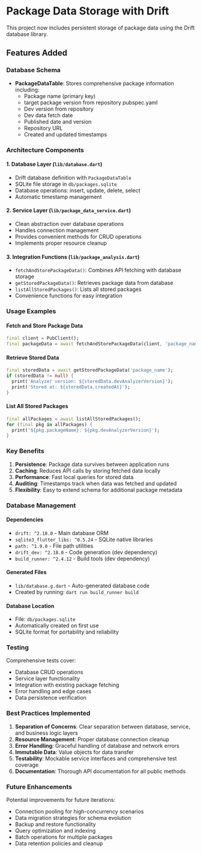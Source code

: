 # Package Data Storage with Drift

This project now includes persistent storage of package data using the Drift database library.

## Features Added

### Database Schema
- **PackageDataTable**: Stores comprehensive package information including:
  - Package name (primary key)
  - target package version from repository pubspec.yaml
  - Dev version from repository
  - Dev data fetch date
  - Published date and version
  - Repository URL
  - Created and updated timestamps

### Architecture Components

#### 1. Database Layer (`lib/database.dart`)
- Drift database definition with `PackageDataTable`
- SQLite file storage in `db/packages.sqlite`
- Database operations: insert, update, delete, select
- Automatic timestamp management

#### 2. Service Layer (`lib/package_data_service.dart`)
- Clean abstraction over database operations
- Handles connection management
- Provides convenient methods for CRUD operations
- Implements proper resource cleanup

#### 3. Integration Functions (`lib/package_analysis.dart`)
- `fetchAndStorePackageData()`: Combines API fetching with database storage
- `getStoredPackageData()`: Retrieves package data from database
- `listAllStoredPackages()`: Lists all stored packages
- Convenience functions for easy integration

### Usage Examples

#### Fetch and Store Package Data
```dart
final client = PubClient();
final packageData = await fetchAndStorePackageData(client, 'package_name');
```

#### Retrieve Stored Data
```dart
final storedData = await getStoredPackageData('package_name');
if (storedData != null) {
  print('Analyzer version: ${storedData.devAnalyzerVersion}');
  print('Stored at: ${storedData.createdAt}');
}
```

#### List All Stored Packages
```dart
final allPackages = await listAllStoredPackages();
for (final pkg in allPackages) {
  print('${pkg.packageName}: ${pkg.devAnalyzerVersion}');
}
```

### Key Benefits

1. **Persistence**: Package data survives between application runs
2. **Caching**: Reduces API calls by storing fetched data locally
3. **Performance**: Fast local queries for stored data
4. **Auditing**: Timestamps track when data was fetched and updated
5. **Flexibility**: Easy to extend schema for additional package metadata

### Database Management

#### Dependencies
- `drift: ^2.18.0` - Main database ORM
- `sqlite3_flutter_libs: ^0.5.24` - SQLite native libraries
- `path: ^1.9.0` - File path utilities
- `drift_dev: ^2.18.0` - Code generation (dev dependency)
- `build_runner: ^2.4.12` - Build tools (dev dependency)

#### Generated Files
- `lib/database.g.dart` - Auto-generated database code
- Created by running: `dart run build_runner build`

#### Database Location
- File: `db/packages.sqlite`
- Automatically created on first use
- SQLite format for portability and reliability

### Testing

Comprehensive tests cover:
- Database CRUD operations
- Service layer functionality
- Integration with existing package fetching
- Error handling and edge cases
- Data persistence verification

### Best Practices Implemented

1. **Separation of Concerns**: Clear separation between database, service, and business logic layers
2. **Resource Management**: Proper database connection cleanup
3. **Error Handling**: Graceful handling of database and network errors
4. **Immutable Data**: Value objects for data transfer
5. **Testability**: Mockable service interfaces and comprehensive test coverage
6. **Documentation**: Thorough API documentation for all public methods

### Future Enhancements

Potential improvements for future iterations:
- Connection pooling for high-concurrency scenarios
- Data migration strategies for schema evolution
- Backup and restore functionality
- Query optimization and indexing
- Batch operations for multiple packages
- Data retention policies and cleanup
